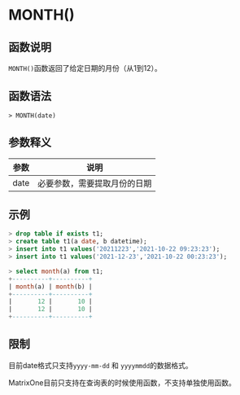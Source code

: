 # **MONTH()**

## **函数说明**

`MONTH()`函数返回了给定日期的月份（从1到12）。


## **函数语法**

```
> MONTH(date)
```
## **参数释义**
|  参数  | 说明  |
|  ----  | ----  |
| date  | 必要参数，需要提取月份的日期 |



## **示例**



```sql
> drop table if exists t1;
> create table t1(a date, b datetime);
> insert into t1 values('20211223','2021-10-22 09:23:23');
> insert into t1 values('2021-12-23','2021-10-22 00:23:23');

> select month(a) from t1;
+----------+----------+
| month(a) | month(b) |
+----------+----------+
|       12 |       10 |
|       12 |       10 |
+----------+----------+
```

## **限制**

目前date格式只支持`yyyy-mm-dd` 和 `yyyymmdd`的数据格式。  

MatrixOne目前只支持在查询表的时候使用函数，不支持单独使用函数。